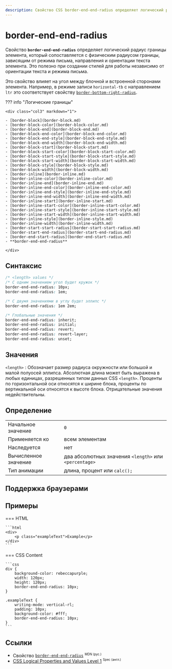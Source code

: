 ```yaml
---
description: Свойство CSS border-end-end-radius определяет логический радиус границы элемента, который сопоставляется с физическим радиусом границы, зависящим от режима письма, направления и ориентации текста элемента.
---
```


# border-end-end-radius

Свойство **`border-end-end-radius`** определяет логический радиус границы элемента, который сопоставляется с физическим радиусом границы, зависящим от режима письма, направления и ориентации текста элемента. Это полезно при создании стилей для работы независимо от ориентации текста и режима письма.

Это свойство влияет на угол между блочной и встроенной сторонами элемента. Например, в режиме записи `horizontal-tb` с направлением `ltr` это соответствует свойству [`border-bottom-right-radius`](border-bottom-right-radius.md).

??? info "Логические границы"

    <div class="col3" markdown="1">

    - [border-block](border-block.md)
    - [border-block-color](border-block-color.md)
    - [border-block-end](border-block-end.md)
    - [border-block-end-color](border-block-end-color.md)
    - [border-block-end-style](border-block-end-style.md)
    - [border-block-end-width](border-block-end-width.md)
    - [border-block-start](border-block-start.md)
    - [border-block-start-color](border-block-start-color.md)
    - [border-block-start-style](border-block-start-style.md)
    - [border-block-start-width](border-block-start-width.md)
    - [border-block-style](border-block-style.md)
    - [border-block-width](border-block-width.md)
    - [border-inline](border-inline.md)
    - [border-inline-color](border-inline-color.md)
    - [border-inline-end](border-inline-end.md)
    - [border-inline-end-color](border-inline-end-color.md)
    - [border-inline-end-style](border-inline-end-style.md)
    - [border-inline-end-width](border-inline-end-width.md)
    - [border-inline-start](border-inline-start.md)
    - [border-inline-start-color](border-inline-start-color.md)
    - [border-inline-start-style](border-inline-start-style.md)
    - [border-inline-start-width](border-inline-start-width.md)
    - [border-inline-style](border-inline-style.md)
    - [border-inline-width](border-inline-width.md)
    - [border-start-start-radius](border-start-start-radius.md)
    - [border-start-end-radius](border-start-end-radius.md)
    - [border-end-start-radius](border-end-start-radius.md)
    - **border-end-end-radius**

    </div>

## Синтаксис

```css
/* <length> values */
/* С одним значением угол будет кружок */
border-end-end-radius: 10px;
border-end-end-radius: 1em;

/* С двумя значениями в углу будет эллипс */
border-end-end-radius: 1em 2em;

/* Глобальные значения */
border-end-end-radius: inherit;
border-end-end-radius: initial;
border-end-end-radius: revert;
border-end-end-radius: revert-layer;
border-end-end-radius: unset;
```

## Значения

`<length>`
: Обозначает размер радиуса окружности или большой и малой полуосей эллипса. Абсолютная длина может быть выражена в любых единицах, разрешенных типом данных CSS `<length>`. Проценты по горизонтальной оси относятся к ширине блока, проценты по вертикальной оси относятся к высоте блока. Отрицательные значения недействительны.

## Определение

|                      |                                                       |
| -------------------- | ----------------------------------------------------- |
| Начальное значение   | `0`                                                   |
| Применяется ко       | всем элементам                                        |
| Наследуется          | нет                                                   |
| Вычисленное значение | два абсолютных значения `<length>` или `<percentage>` |
| Тип анимации         | длина, процент или `calc();`                          |

## Поддержка браузерами

<p class="ciu_embed" data-feature="mdn-css__properties__border-end-end-radius" data-periods="future_1,current,past_1,past_2" data-accessible-colours="false"></p>

## Примеры

=== HTML

    ```html
    <div>
    	<p class="exampleText">Example</p>
    </div>
    ```

=== CSS Content

    ```css
    div {
    	background-color: rebeccapurple;
    	width: 120px;
    	height: 120px;
    	border-end-end-radius: 10px;
    }

    .exampleText {
    	writing-mode: vertical-rl;
    	padding: 10px;
    	background-color: #fff;
    	border-end-end-radius: 10px;
    }
    ```

## Ссылки

- Свойство [`border-end-end-radius`](https://developer.mozilla.org/ru/docs/Web/CSS/border-end-end-radius) <sup><small>MDN (рус.)</small></sup>
- [CSS Logical Properties and Values Level 1](https://w3c.github.io/csswg-drafts/css-logical/#border-radius-properties) <sup><small>Spec (англ.)</small></sup>
